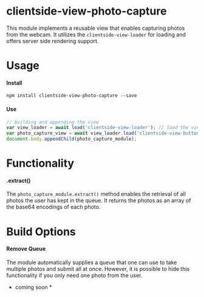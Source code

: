 # clientside-view-photo-capture

This module implements a reusable view that enables capturing photos from the webcam. It utilizes the `clientside-view-loader` for loading and offers server side rendering support.




# Usage

#### Install
`npm install clientside-view-photo-capture --save`

#### Use

```js
// building and appending the view
var view_loader = await load('clientside-view-loader'); // load the view loader
var photo_capture_view = await view_loader.load('clientside-view-button').build();
document.body.appendChild(photo_capture_module);
```

# Functionality

#### .extract()
The `photo_capture_module.extract()` method enables the retrieval of all photos the user has kept in the queue. It returns the photos as an array of the base64 encodings of each photo.


# Build Options

#### Remove Queue
The module automatically supplies a queue that one can use to take multiple photos and submit all at once. However, it is possible to hide this functionality if you only need one photo from the user.

* coming soon *
